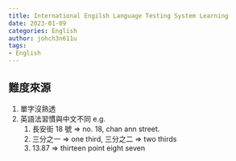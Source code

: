 ```yaml
---
title: International Engilsh Language Testing System Learning
date: 2023-01-09
categories: English
author: johch3n611u
tags:
- English
---
```


## 難度來源

1. 單字沒熟透
2. 英語法習慣與中文不同 e.g. 
   1. 長安街 18 號 => no. 18, chan ann street. 
   2. 三分之一 => one third, 三分之二 => two thirds
   3. 13.87 => thirteen point eight seven